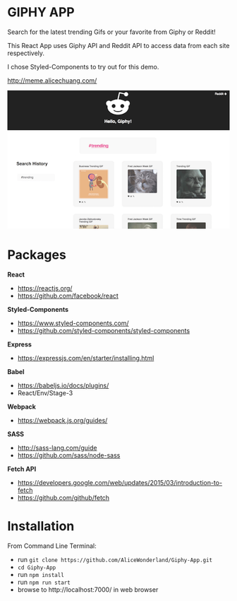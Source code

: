 # GIPHY APP
Search for the latest trending Gifs or your favorite from Giphy or Reddit!

This React App uses Giphy API and Reddit API to access data from each site respectively.

I chose Styled-Components to try out for this demo.

http://meme.alicechuang.com/

![](https://github.com/AliceWonderland/Giphy-App/blob/master/public/assets/imgs/giphy-app.png)

# Packages
**React**
* https://reactjs.org/
* https://github.com/facebook/react

**Styled-Components**
* https://www.styled-components.com/
* https://github.com/styled-components/styled-components

**Express**
* https://expressjs.com/en/starter/installing.html

**Babel**
* https://babeljs.io/docs/plugins/
* React/Env/Stage-3

**Webpack**
* https://webpack.js.org/guides/

**SASS**
* http://sass-lang.com/guide
* https://github.com/sass/node-sass

**Fetch API**
* https://developers.google.com/web/updates/2015/03/introduction-to-fetch
* https://github.com/github/fetch

# Installation
From Command Line Terminal:
* run `git clone https://github.com/AliceWonderland/Giphy-App.git`
* `cd Giphy-App`
* run `npm install`
* run `npm run start`
* browse to http://localhost:7000/ in web browser
